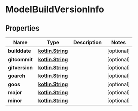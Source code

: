 # ModelBuildVersionInfo

## Properties
Name | Type | Description | Notes
------------ | ------------- | ------------- | -------------
**builddate** | [**kotlin.String**](.md) |  |  [optional]
**gitcommit** | [**kotlin.String**](.md) |  |  [optional]
**gitversion** | [**kotlin.String**](.md) |  |  [optional]
**goarch** | [**kotlin.String**](.md) |  |  [optional]
**goos** | [**kotlin.String**](.md) |  |  [optional]
**major** | [**kotlin.String**](.md) |  |  [optional]
**minor** | [**kotlin.String**](.md) |  |  [optional]
